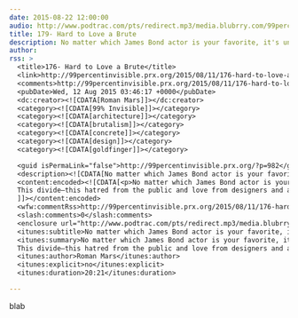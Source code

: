 ```yaml
---
date: 2015-08-22 12:00:00
audio: http://www.podtrac.com/pts/redirect.mp3/media.blubrry.com/99percentinvisible/cdn.99percentinvisible.org/wp-content/uploads/176-Hard-to-Love-a-Brute.mp3
title: 179- Hard to Love a Brute
description: No matter which James Bond actor is your favorite, it's undeniable that the Sean Connery films had the best villains. There’s Blofeld, who turned cat-stroking into a thing that super-villains do, and then there's Goldfinger—Bond’s flashiest nemesis.
author:
rss: >
  <title>176- Hard to Love a Brute</title>
  <link>http://99percentinvisible.prx.org/2015/08/11/176-hard-to-love-a-brute/</link>
  <comments>http://99percentinvisible.prx.org/2015/08/11/176-hard-to-love-a-brute/#comments</comments>
  <pubDate>Wed, 12 Aug 2015 03:46:17 +0000</pubDate>
  <dc:creator><![CDATA[Roman Mars]]></dc:creator>
  <category><![CDATA[99% Invisible]]></category>
  <category><![CDATA[architecture]]></category>
  <category><![CDATA[brutalism]]></category>
  <category><![CDATA[concrete]]></category>
  <category><![CDATA[design]]></category>
  <category><![CDATA[goldfinger]]></category>

  <guid isPermaLink="false">http://99percentinvisible.prx.org/?p=982</guid>
  <description><![CDATA[No matter which James Bond actor is your favorite, it&#8217;s undeniable that the Sean Connery films had the best villains. There’s Blofeld, who turned cat-stroking into a thing that super-villains do, and then there&#8217;s Goldfinger—Bond’s flashiest nemesis. Fun fact: the &#8230; <a href="http://99percentinvisible.prx.org/2015/08/11/176-hard-to-love-a-brute/">Continue reading <span class="meta-nav">&#8594;</span></a>]]></description>
  <content:encoded><![CDATA[<p>No matter which James Bond actor is your favorite, it&#8217;s undeniable that the Sean Connery films had the best villains. There’s Blofeld, who turned cat-stroking into a thing that super-villains do, and then there&#8217;s Goldfinger—Bond’s flashiest nemesis. Fun fact: the author of the James Bond books, Ian Fleming, named Goldfinger for a real person—an architect by the name of Ernő Goldfinger, who made giant, hulking, austere concrete buildings. Fleming disliked these buildings so intensely that he immortalized their architect as a villain in pop culture.<br />
  This divide—this hatred from the public and love from designers and architects, tends to be the narrative around buildings like Goldfinger’s. Which is to say, gigantic, imposing buildings made of concrete.</p>
  ]]></content:encoded>
  <wfw:commentRss>http://99percentinvisible.prx.org/2015/08/11/176-hard-to-love-a-brute/feed/</wfw:commentRss>
  <slash:comments>0</slash:comments>
  <enclosure url="http://www.podtrac.com/pts/redirect.mp3/media.blubrry.com/99percentinvisible/cdn.99percentinvisible.org/wp-content/uploads/176-Hard-to-Love-a-Brute.mp3" length="19648020" type="audio/mpeg" />
  <itunes:subtitle>No matter which James Bond actor is your favorite, it's undeniable that the Sean Connery films had the best villains. There’s Blofeld, who turned cat-stroking into a thing that super-villains do, and then there's Goldfinger—Bond’s flashiest nemesis.</itunes:subtitle>
  <itunes:summary>No matter which James Bond actor is your favorite, it's undeniable that the Sean Connery films had the best villains. There’s Blofeld, who turned cat-stroking into a thing that super-villains do, and then there's Goldfinger—Bond’s flashiest nemesis. Fun fact: the author of the James Bond books, Ian Fleming, named Goldfinger for a real person—an architect by the name of Ernő Goldfinger, who made giant, hulking, austere concrete buildings. Fleming disliked these buildings so intensely that he immortalized their architect as a villain in pop culture.
  This divide—this hatred from the public and love from designers and architects, tends to be the narrative around buildings like Goldfinger’s. Which is to say, gigantic, imposing buildings made of concrete.</itunes:summary>
  <itunes:author>Roman Mars</itunes:author>
  <itunes:explicit>no</itunes:explicit>
  <itunes:duration>20:21</itunes:duration>

---
```

blab

